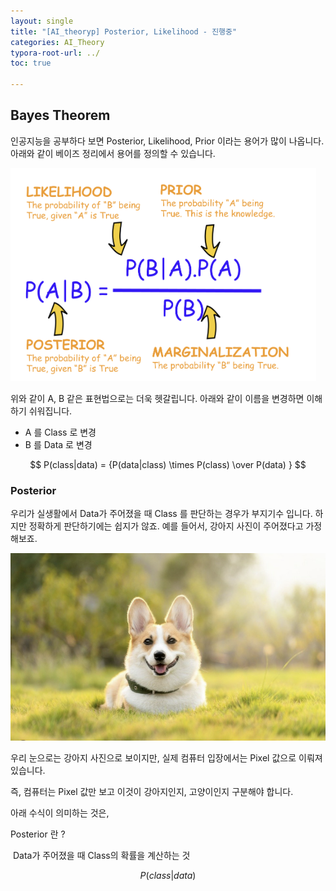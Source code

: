 ```yaml
---
layout: single
title: "[AI_theoryp] Posterior, Likelihood - 진행중" 
categories: AI_Theory
typora-root-url: ../
toc: true

---
```




## Bayes Theorem



인공지능을 공부하다 보면 Posterior, Likelihood, Prior 이라는 용어가 많이 나옵니다. 아래와 같이 베이즈 정리에서 용어를 정의할 수 있습니다. 



![image-20240220073649016](/images/2024-02-20-AI_theory/image-20240220073649016.png)



위와 같이 A, B 같은 표현법으로는 더욱 헷갈립니다.  아래와 같이 이름을 변경하면 이해하기 쉬워집니다. 

- A 를 Class 로 변경
- B 를 Data  로 변경

$$
P(class|data) = {P(data|class) \times P(class) \over P(data) }
$$



### Posterior

우리가 실생활에서  Data가 주어졌을 때 Class 를 판단하는 경우가 부지기수 입니다. 하지만 정확하게 판단하기에는 쉽지가 않죠. 예를 들어서, 강아지 사진이 주어졌다고 가정해보죠.

![image-20240220082354146](/images/2024-02-20-AI_theory/image-20240220082354146.png)

우리 눈으로는 강아지 사진으로 보이지만, 실제 컴퓨터 입장에서는 Pixel 값으로 이뤄져 있습니다. 

즉, 컴퓨터는 Pixel 값만 보고 이것이 강아지인지, 고양이인지 구분해야 합니다. 

아래 수식이 의미하는 것은, 

 Posterior 란 ?

​	Data가 주어졌을 때 Class의 확률을 계산하는 것  


$$
P(class|data)
$$
